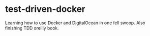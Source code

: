 # test-driven-docker
Learning how to use Docker and DigitalOcean in one fell swoop. Also finishing TDD oreilly book. 
